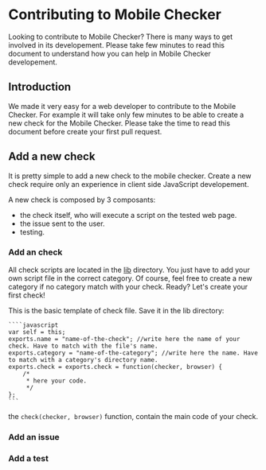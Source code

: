 # Contributing to Mobile Checker

Looking to contribute to Mobile Checker? There is many ways to get involved in its developement. 
Please take few minutes to read this document to understand how you can help in Mobile Checker developement.

## Introduction

We made it very easy for a web developer to contribute to the Mobile Checker. For example it will take only few minutes to be able to create a new check for the Mobile Checker. Please take the time to read this document before create your first pull request.

## Add a new check

It is pretty simple to add a new check to the mobile checker. Create a new check require only an experience in client side JavaScript developement.

A new check is composed by 3 composants:
* the check itself, who will execute a script on the tested web page.
* the issue sent to the user.
* testing.

### Add an check

All check scripts are located in the [lib](https://github.com/w3c/Mobile-Checker/tree/master/lib) directory. You just have to add your own script file in the correct category. Of course, feel free to create a new category if no category match with your check. Ready? Let's create your first check!

This is the basic template of check file. Save it in the lib directory:

	````javascript
	var self = this;
	exports.name = "name-of-the-check"; //write here the name of your check. Have to match with the file's name.
	exports.category = "name-of-the-category"; //write here the name. Have to match with a category's directory name.
	exports.check = exports.check = function(checker, browser) {
		/*
		 * here your code.
		 */
	};
	```

the ```check(checker, browser)``` function, contain the main code of your check.



### Add an issue

### Add a test
